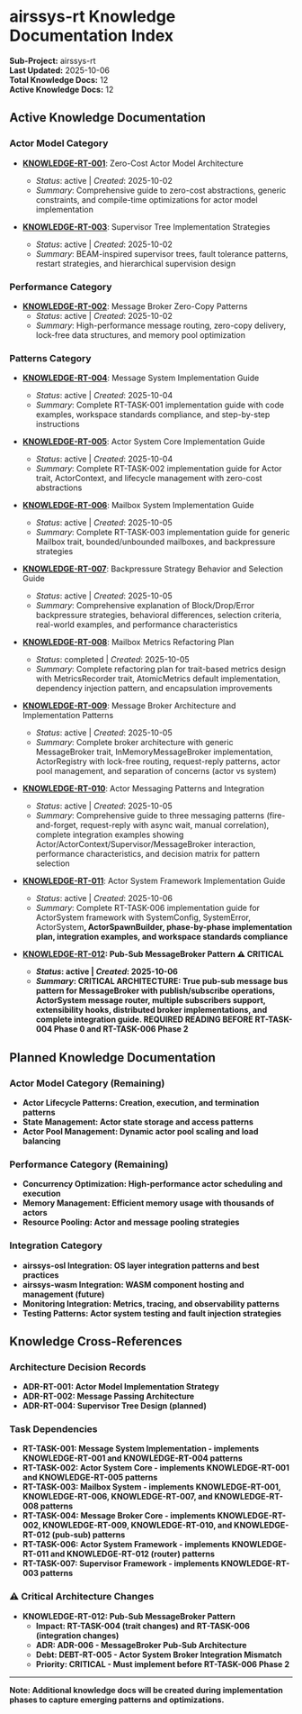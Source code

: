 # airssys-rt Knowledge Documentation Index

**Sub-Project:** airssys-rt  
**Last Updated:** 2025-10-06  
**Total Knowledge Docs:** 12  
**Active Knowledge Docs:** 12  

## Active Knowledge Documentation

### Actor Model Category
- **[KNOWLEDGE-RT-001](knowledge_rt_001_zero_cost_actor_architecture.md)**: Zero-Cost Actor Model Architecture
  - *Status*: active | *Created*: 2025-10-02
  - *Summary*: Comprehensive guide to zero-cost abstractions, generic constraints, and compile-time optimizations for actor model implementation
  
- **[KNOWLEDGE-RT-003](knowledge_rt_003_supervisor_tree_strategies.md)**: Supervisor Tree Implementation Strategies  
  - *Status*: active | *Created*: 2025-10-02
  - *Summary*: BEAM-inspired supervisor trees, fault tolerance patterns, restart strategies, and hierarchical supervision design

### Performance Category
- **[KNOWLEDGE-RT-002](knowledge_rt_002_message_broker_zero_copy.md)**: Message Broker Zero-Copy Patterns
  - *Status*: active | *Created*: 2025-10-02
  - *Summary*: High-performance message routing, zero-copy delivery, lock-free data structures, and memory pool optimization

### Patterns Category
- **[KNOWLEDGE-RT-004](knowledge_rt_004_message_system_implementation_guide.md)**: Message System Implementation Guide
  - *Status*: active | *Created*: 2025-10-04
  - *Summary*: Complete RT-TASK-001 implementation guide with code examples, workspace standards compliance, and step-by-step instructions

- **[KNOWLEDGE-RT-005](knowledge_rt_005_actor_system_core_implementation_guide.md)**: Actor System Core Implementation Guide
  - *Status*: active | *Created*: 2025-10-04
  - *Summary*: Complete RT-TASK-002 implementation guide for Actor trait, ActorContext, and lifecycle management with zero-cost abstractions

- **[KNOWLEDGE-RT-006](knowledge_rt_006_mailbox_system_implementation_guide.md)**: Mailbox System Implementation Guide
  - *Status*: active | *Created*: 2025-10-05
  - *Summary*: Complete RT-TASK-003 implementation guide for generic Mailbox trait, bounded/unbounded mailboxes, and backpressure strategies

- **[KNOWLEDGE-RT-007](knowledge_rt_007_backpressure_strategy_guide.md)**: Backpressure Strategy Behavior and Selection Guide
  - *Status*: active | *Created*: 2025-10-05
  - *Summary*: Comprehensive explanation of Block/Drop/Error backpressure strategies, behavioral differences, selection criteria, real-world examples, and performance characteristics

- **[KNOWLEDGE-RT-008](knowledge_rt_008_mailbox_metrics_refactoring_plan.md)**: Mailbox Metrics Refactoring Plan
  - *Status*: completed | *Created*: 2025-10-05
  - *Summary*: Complete refactoring plan for trait-based metrics design with MetricsRecorder trait, AtomicMetrics default implementation, dependency injection pattern, and encapsulation improvements

- **[KNOWLEDGE-RT-009](knowledge_rt_009_message_broker_architecture.md)**: Message Broker Architecture and Implementation Patterns
  - *Status*: active | *Created*: 2025-10-05
  - *Summary*: Complete broker architecture with generic MessageBroker<M> trait, InMemoryMessageBroker implementation, ActorRegistry with lock-free routing, request-reply patterns, actor pool management, and separation of concerns (actor vs system)

- **[KNOWLEDGE-RT-010](knowledge_rt_010_actor_messaging_patterns.md)**: Actor Messaging Patterns and Integration
  - *Status*: active | *Created*: 2025-10-05
  - *Summary*: Comprehensive guide to three messaging patterns (fire-and-forget, request-reply with async wait, manual correlation), complete integration examples showing Actor/ActorContext/Supervisor/MessageBroker interaction, performance characteristics, and decision matrix for pattern selection

- **[KNOWLEDGE-RT-011](knowledge_rt_011_actor_system_framework_implementation_guide.md)**: Actor System Framework Implementation Guide
  - *Status*: active | *Created*: 2025-10-06
  - *Summary*: Complete RT-TASK-006 implementation guide for ActorSystem framework with SystemConfig, SystemError, ActorSystem<B>, ActorSpawnBuilder, phase-by-phase implementation plan, integration examples, and workspace standards compliance

- **[KNOWLEDGE-RT-012](knowledge_rt_012_pubsub_messagebroker_pattern.md)**: Pub-Sub MessageBroker Pattern ⚠️ **CRITICAL**
  - *Status*: active | *Created*: 2025-10-06
  - *Summary*: **CRITICAL ARCHITECTURE**: True pub-sub message bus pattern for MessageBroker with publish/subscribe operations, ActorSystem message router, multiple subscribers support, extensibility hooks, distributed broker implementations, and complete integration guide. **REQUIRED READING BEFORE RT-TASK-004 Phase 0 and RT-TASK-006 Phase 2**

## Planned Knowledge Documentation

### Actor Model Category (Remaining)
- **Actor Lifecycle Patterns**: Creation, execution, and termination patterns
- **State Management**: Actor state storage and access patterns
- **Actor Pool Management**: Dynamic actor pool scaling and load balancing

### Performance Category (Remaining)
- **Concurrency Optimization**: High-performance actor scheduling and execution
- **Memory Management**: Efficient memory usage with thousands of actors
- **Resource Pooling**: Actor and message pooling strategies

### Integration Category
- **airssys-osl Integration**: OS layer integration patterns and best practices
- **airssys-wasm Integration**: WASM component hosting and management (future)
- **Monitoring Integration**: Metrics, tracing, and observability patterns
- **Testing Patterns**: Actor system testing and fault injection strategies

## Knowledge Cross-References

### Architecture Decision Records
- **ADR-RT-001**: Actor Model Implementation Strategy
- **ADR-RT-002**: Message Passing Architecture
- **ADR-RT-004**: Supervisor Tree Design (planned)

### Task Dependencies
- **RT-TASK-001**: Message System Implementation - implements KNOWLEDGE-RT-001 and KNOWLEDGE-RT-004 patterns
- **RT-TASK-002**: Actor System Core - implements KNOWLEDGE-RT-001 and KNOWLEDGE-RT-005 patterns
- **RT-TASK-003**: Mailbox System - implements KNOWLEDGE-RT-001, KNOWLEDGE-RT-006, KNOWLEDGE-RT-007, and KNOWLEDGE-RT-008 patterns
- **RT-TASK-004**: Message Broker Core - implements KNOWLEDGE-RT-002, KNOWLEDGE-RT-009, KNOWLEDGE-RT-010, and **KNOWLEDGE-RT-012** (pub-sub) patterns
- **RT-TASK-006**: Actor System Framework - implements KNOWLEDGE-RT-011 and **KNOWLEDGE-RT-012** (router) patterns
- **RT-TASK-007**: Supervisor Framework - implements KNOWLEDGE-RT-003 patterns

### ⚠️ Critical Architecture Changes
- **KNOWLEDGE-RT-012**: Pub-Sub MessageBroker Pattern
  - **Impact**: RT-TASK-004 (trait changes) and RT-TASK-006 (integration changes)
  - **ADR**: ADR-006 - MessageBroker Pub-Sub Architecture
  - **Debt**: DEBT-RT-005 - Actor System Broker Integration Mismatch
  - **Priority**: CRITICAL - Must implement before RT-TASK-006 Phase 2

---
**Note:** Additional knowledge docs will be created during implementation phases to capture emerging patterns and optimizations.